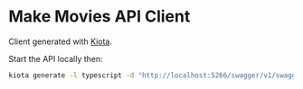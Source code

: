 # Make Movies API Client

Client generated with [Kiota](https://learn.microsoft.com/en-us/openapi/kiota).

Start the API locally then:

```bash
kiota generate -l typescript -d "http://localhost:5266/swagger/v1/swagger.json" -c MakeMoviesClient -o client --exclude-backward-compatible
```